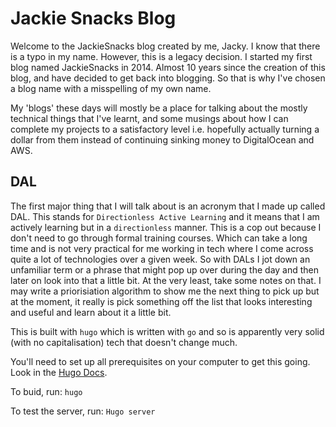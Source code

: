 # Jackie Snacks Blog

Welcome to the JackieSnacks blog created by me, Jacky. I know that there is a typo in my name. However, this is a legacy decision. I started my first blog named JackieSnacks in 2014. Almost 10 years since the creation of this blog, and have decided to get back into blogging. So that is why I've chosen a blog name with a misspelling of my own name.

My 'blogs' these days will mostly be a place for talking about the mostly technical things that I've learnt, and some musings about how I can complete my projects to a satisfactory level i.e. hopefully actually turning a dollar from them instead of continuing sinking money to DigitalOcean and AWS.


## DAL
The first major thing that I will talk about is an acronym that I made up called DAL. This stands for `Directionless Active Learning` and it means that I am actively learning but in a `directionless` manner. This is a cop out because I don't need to go through formal training courses. Which can take a long time and is not very practical for me working in tech where I come across quite a lot of technologies over a given week. So with DALs I jot down an unfamiliar term or a phrase that might pop up over during the day and then later on 
look into that a little bit. At the very least, take some notes on that. I may write a priorisiation algorithm to show me the next thing to pick up but at the moment, it really is pick something off the list that looks interesting and useful and learn about it a little bit.

This is built with `hugo` which is written with `go` and so is apparently very solid (with no capitalisation) tech that doesn't change much.

You'll need to set up all prerequisites on your computer to get this going. Look in the [Hugo Docs](https://gohugo.io/getting-started/usage/).

To buid, run:
`hugo`

To test the server, run:
`Hugo server`
